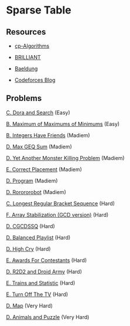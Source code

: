 # **Sparse Table** 

## **Resources**
*  [cp-Algorithms](https://cp-algorithms.com/data_structures/sparse-table.html) 

* [BRILLIANT](https://brilliant.org/wiki/sparse-table/)

* [Baeldung](https://www.baeldung.com/cs/sparse-tables)
* [Codeforces Blog](https://codeforces.com/blog/entry/101083)

## **Problems** 
[C. Dora and Search](https://codeforces.com/problemset/problem/1793/C) (Easy)

[B. Maximum of Maximums of Minimums](https://codeforces.com/problemset/problem/872/B) (Easy)

[B. Integers Have Friends](https://codeforces.com/problemset/problem/1548/B) (Madiem)

[D. Max GEQ Sum](https://codeforces.com/problemset/problem/1691/D) (Madiem)

[D. Yet Another Monster Killing Problem](https://codeforces.com/problemset/problem/1257/D) (Madiem)

[E. Correct Placement](https://codeforces.com/problemset/problem/1472/E) (Madiem)

[D. Program](https://codeforces.com/problemset/problem/1473/D) (Madiem)

[D. Rorororobot](https://codeforces.com/problemset/problem/1709/D) (Madiem)

[C. Longest Regular Bracket Sequence](https://codeforces.com/contest/5/problem/C) (Hard) 

[F. Array Stabilization (GCD version)](https://codeforces.com/problemset/problem/1547/F) (Hard)

[D. CGCDSSQ](https://codeforces.com/problemset/problem/475/D) (Hard)

[D. Balanced Playlist](https://codeforces.com/problemset/problem/1237/D) (Hard)

[D. High Cry](https://codeforces.com/problemset/problem/875/D) (Hard)

[E. Awards For Contestants](https://codeforces.com/contest/873/problem/E) (Hard)

[D. R2D2 and Droid Army](https://codeforces.com/problemset/problem/514/D) (Hard)

[E. Trains and Statistic](https://codeforces.com/contest/675/problem/E) (Hard)

[E. Turn Off The TV](https://codeforces.com/contest/863/problem/E) (Hard)

[D. Map](https://codeforces.com/contest/15/problem/D) (Very Hard)

[D. Animals and Puzzle](https://codeforces.com/contest/713/problem/D) (Very Hard)
